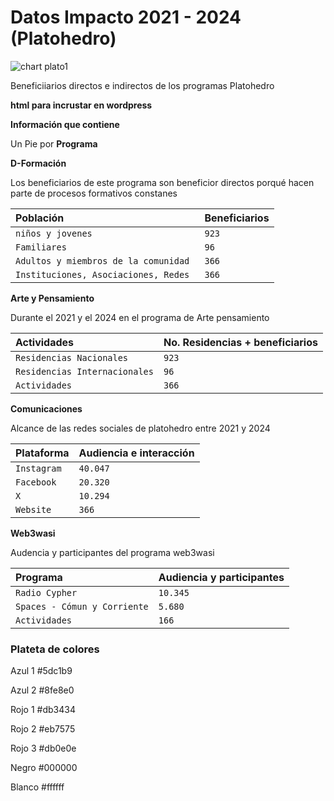 # Datos Impacto 2021 - 2024 (Platohedro)

![chart plato1](https://github.com/user-attachments/assets/2f33b39b-bc58-461b-99fe-3585cc7a2064)


Beneficiiarios directos e indirectos  de los programas Platohedro

**html para incrustar en wordpress** 

**Información que contiene**

Un Pie por **Programa** 

**D-Formación**

Los beneficiarios de este programa son beneficior directos porqué hacen parte de procesos formativos constanes


| Población              | Beneficiarios                                    |
| :--------------------- | :----------------------------------------------- |
| `niños y jovenes`          | `923`                            |
| `Familiares`          |  `96`      |
| `Adultos y miembros de la comunidad` |  `366`          |
| `Instituciones, Asociaciones, Redes `      | `366`     |


**Arte y Pensamiento**

Durante el 2021 y el 2024 en el programa de Arte pensamiento 


| Actividades             | No. Residencias + beneficiarios                 |
| :--------------------- | :----------------------------------------------- |
| `Residencias Nacionales`        | `923`      |
| `Residencias Internacionales`   |  `96`      |
| `Actividades`                   |  `366`     |


**Comunicaciones**

Alcance de las redes sociales de platohedro entre 2021 y 2024


| Plataforma             | Audiencia  e interacción                         |
| :--------------------- | :----------------------------------------------- |
| `Instagram`          | `40.047`       |
| `Facebook`           |  `20.320`      |
| `X`                  |  `10.294`      |
| `Website `           |  `366`         |

**Web3wasi**

Audencia y participantes del programa web3wasi


| Programa            | Audiencia y participantes                     |
| :-------------------| :---------------------------------------------|
| `Radio Cypher`          | `10.345`           |
| `Spaces - Cómun y Corriente` |  `5.680`      |
| `Actividades` |  `166`                        |


### Plateta de colores 

Azul 1 #5dc1b9

Azul 2 #8fe8e0

Rojo 1 #db3434

Rojo 2 #eb7575

Rojo 3 #db0e0e

Negro #000000

Blanco #ffffff





